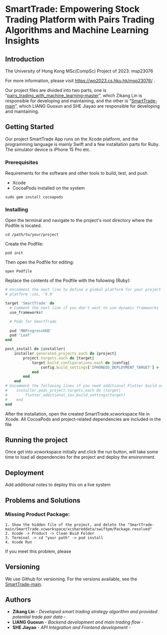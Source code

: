 # SmartTrade: Empowering Stock Trading Platform with Pairs Trading Algorithms and Machine Learning Insights

## Introduction

The University of Hong Kong MSc(CompSc) Project of 2023: msp23076

For more information, please visit https://wp2023.cs.hku.hk/msp23076/ .

Our project files are divided into two parts, one is “[pairs_trading_with_machine_learning-master](https://github.com/CooperLymn/pairs_trading_with_machine_learning/tree/master)”, which Zikang Lin is responsible for developing and maintaining, and the other is “[SmartTrade-main](https://github.com/LeungKwokFan/SmartTrade-main)”, which LIANG Guoxun and SHE Jiayao are responsible for developing and maintaining. 

## Getting Started

Our project SmartTrade App runs on the Xcode platform, and the programming language is mainly Swift and a few installation parts for Ruby. The simulator device is iPhone 15 Pro etc.  

### Prerequisites

Requirements for the software and other tools to build, test, and push 
- Xcode
- CocoaPods installed on the system
```
sudo gem install cocoapods
```

### Installing

Open the terminal and navigate to the project's root directory where the Podfile is located.
```
cd /path/to/your/project
```
Create the Podfile:
```
pod init
```
Then open the Podfile for editing:
```
open Podfile
```
Replace the contents of the Podfile with the following (Ruby):

```ruby
# Uncomment the next line to define a global platform for your project
# platform :ios, '9.0'

target 'SmartTrade' do
  # Comment the next line if you don't want to use dynamic frameworks
  use_frameworks!

  # Pods for SmartTrade
  
  pod 'MBProgressHUD'
  pod 'Loaf'
end

post_install do |installer|
    installer.generated_projects.each do |project|
        project.targets.each do |target|
            target.build_configurations.each do |config|
                config.build_settings['IPHONEOS_DEPLOYMENT_TARGET'] = '13.0'
            end
        end
    end
# Uncomment the following lines if you need additional Flutter build settings
#    installer.pods_project.targets.each do |target|
#        flutter_additional_ios_build_settings(target)
#    end
end
```

After the installation, open the created SmartTrade.xcworkspace file in Xcode. All CocoaPods and project-related dependencies are included in the file

## Running the project

Once get into xcworkspace initially and click the run button, will take some time to load all dependencies for the project and deploy the environment.

## Deployment

Add additional notes to deploy this on a live system

## Problems and Solutions

### Missing Product Package: 
    1. Show the hidden file of the project, and delete the "SmartTrade-main/SmartTrade.xcworkspace/xcshareddata/swiftpm/Package.resolved"
    2. Xcode -> Product -> Clean Buid Folder 
    3. Terminal -> cd "your path" -> pod install
    4. Xcode Run

If you meet this problem, please 

## Versioning

We use Github for versioning. For the versions
available, see the [SmartTrade-main](https://github.com/garysheh/SmartTrade-main.git).

## Authors

  - **Zikang Lin** - *Developed smart trading strategy algorithm and provided potential trade pair data* -
  - **LIANG Guoxun** - *Backend development and main trading flow* -
  - **SHE Jiayao** - *API Integration and Frontend development* -


